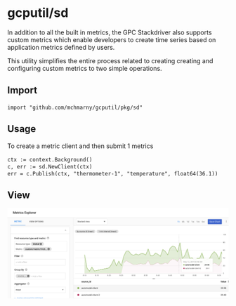 # gcputil/sd

In addition to all the built in metrics, the GPC Stackdriver also supports custom metrics which enable developers to create time series based on application metrics defined by users.

This utility simplifies the entire process related to creating creating and configuring custom metrics to two simple operations.

## Import

```shell
import "github.com/mchmarny/gcputil/pkg/sd"
```

## Usage

To create a metric client and then submit 1 metrics

```shell
ctx := context.Background()
c, err := sd.NewClient(ctx)
err = c.Publish(ctx, "thermometer-1", "temperature", float64(36.1))
```

## View

![Chart](./sd.png "Stackdriver Chart")